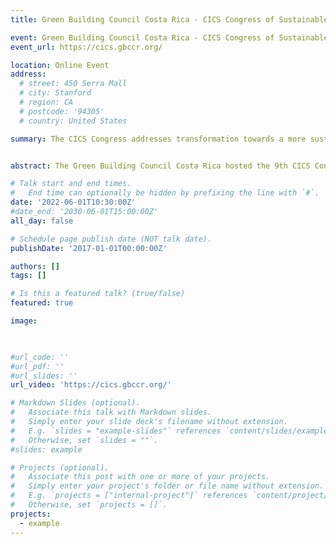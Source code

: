 ```yaml
---
title: Green Building Council Costa Rica - CICS Congress of Sustainable Cities

event: Green Building Council Costa Rica - CICS Congress of Sustainable Cities
event_url: https://cics.gbccr.org/

location: Online Event
address:
  # street: 450 Serra Mall
  # city: Stanford
  # region: CA
  # postcode: '94305'
  # country: United States

summary: The CICS Congress addresses transformation towards a more sustainable world. It invited TRACE lab to  join, present and actively participate in the IX edition of the International Congress of Sustainable Cities, from June 1 to 3, 2022, in Costa Rica


abstract: The Green Building Council Costa Rica hosted the 9th CICS Congress of Sustainable Cities to bring public sector, private industry stakeholders, top-level decision makers, world-renowned expertsand  CICS members together to dicuss and make-actionable transforamtion towards more sustinable cities worldwide. The conference covered sessions on built environment decarbonization, market- transforming policies, health and well-being with social responsibility, and stakeholders developing sustainable cities. Dr. Keena was an invited plenary discussion panelist and presenter for two sessions on the topic of 'Decarbonization of the Built Environment'. Her presentation and panel exchange focused on the work of TRACE lab  in collaboration with Yale CEA on the role of biomaterials,  life cycle impact methodologies, and challenges of data availability in considering pathways towards low-carbon building and urban ecosystems.

# Talk start and end times.
#   End time can optionally be hidden by prefixing the line with `#`.
date: '2022-06-01T10:30:00Z'
#date_end: '2030-06-01T15:00:00Z'
all_day: false

# Schedule page publish date (NOT talk date).
publishDate: '2017-01-01T00:00:00Z'

authors: []
tags: []

# Is this a featured talk? (true/false)
featured: true

image:
  


#url_code: ''
#url_pdf: ''
#url_slides: ''
url_video: 'https://cics.gbccr.org/'

# Markdown Slides (optional).
#   Associate this talk with Markdown slides.
#   Simply enter your slide deck's filename without extension.
#   E.g. `slides = "example-slides"` references `content/slides/example-slides.md`.
#   Otherwise, set `slides = ""`.
#slides: example

# Projects (optional).
#   Associate this post with one or more of your projects.
#   Simply enter your project's folder or file name without extension.
#   E.g. `projects = ["internal-project"]` references `content/project/deep-learning/index.md`.
#   Otherwise, set `projects = []`.
projects:
  - example 
---
```





